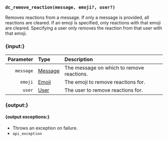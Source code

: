 ### `dc_remove_reaction(message, emoji?, user?)`

Removes reactions from a message.
If only a message is provided, all reactions are cleared.
If an emoji is specified, only reactions with that emoji are cleared.
Specifying a user only removes the reaction from that user with that emoji.


### {input:}

| Parameter | Type                          | Description                               |
|----------:|:------------------------------|:------------------------------------------|
| `message` | [Message](/values/message.md) | The message on which to remove reactions. |
|   `emoji` | [Emoji](/parsabled/emoji.md)  | The emoji to remove reactions for.        |
|    `user` | [User](/values/user.md)       | The user to remove reactions for.         |


### {output:}

#### {output exceptions:}

* Throws an exception on failure.
* `api_exception`